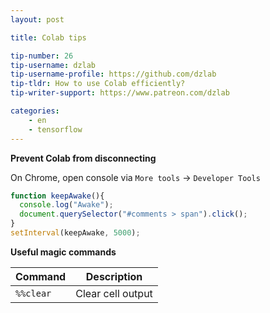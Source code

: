 ```yaml
---
layout: post

title: Colab tips

tip-number: 26
tip-username: dzlab
tip-username-profile: https://github.com/dzlab
tip-tldr: How to use Colab efficiently?
tip-writer-support: https://www.patreon.com/dzlab

categories:
    - en
    - tensorflow
---
```


**Prevent Colab from disconnecting**

On Chrome, open console via `More tools` -> `Developer Tools`
```javascript
function keepAwake(){
  console.log("Awake");
  document.querySelector("#comments > span").click();
}
setInterval(keepAwake, 5000);
```

**Useful magic commands**

| Command | Description |
|---------|-------------|
| `%%clear` | Clear cell output |